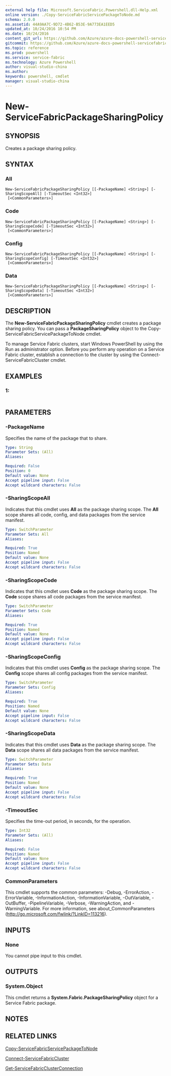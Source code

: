 ```yaml
---
external help file: Microsoft.ServiceFabric.Powershell.dll-Help.xml
online version: ./Copy-ServiceFabricServicePackageToNode.md
schema: 2.0.0
ms.assetid: 44A9AA7C-9D72-4B62-B53E-9A773EA1EED5
updated_at: 10/24/2016 10:54 PM
ms.date: 10/24/2016
content_git_url: https://github.com/Azure/azure-docs-powershell-servicefabric/blob/master/Service-Fabric-cmdlets/ServiceFabric/vlatest/New-ServiceFabricPackageSharingPolicy.md
gitcommit: https://github.com/Azure/azure-docs-powershell-servicefabric/blob/865a3e19e58e9be5871c4d9834591e4ba1c1b9ec/Service-Fabric-cmdlets/ServiceFabric/vlatest/New-ServiceFabricPackageSharingPolicy.md
ms.topic: reference
ms.prod: powershell
ms.service: service-fabric
ms.technology: Azure Powershell
author: visual-studio-china
ms.author: 
keywords: powershell, cmdlet
manager: visual-studio-china
---
```


# New-ServiceFabricPackageSharingPolicy

## SYNOPSIS
Creates a package sharing policy.

## SYNTAX

### All
```
New-ServiceFabricPackageSharingPolicy [[-PackageName] <String>] [-SharingScopeAll] [-TimeoutSec <Int32>]
 [<CommonParameters>]
```

### Code
```
New-ServiceFabricPackageSharingPolicy [[-PackageName] <String>] [-SharingScopeCode] [-TimeoutSec <Int32>]
 [<CommonParameters>]
```

### Config
```
New-ServiceFabricPackageSharingPolicy [[-PackageName] <String>] [-SharingScopeConfig] [-TimeoutSec <Int32>]
 [<CommonParameters>]
```

### Data
```
New-ServiceFabricPackageSharingPolicy [[-PackageName] <String>] [-SharingScopeData] [-TimeoutSec <Int32>]
 [<CommonParameters>]
```

## DESCRIPTION
The **New-ServiceFabricPackageSharingPolicy** cmdlet creates a package sharing policy.
You can pass a **PackageSharingPolicy** object to the Copy-ServiceFabricServicePackageToNode cmdlet.

To manage Service Fabric clusters, start Windows PowerShell by using the Run as administrator option.
Before you perform any operation on a Service Fabric cluster, establish a connection to the cluster by using the Connect-ServiceFabricCluster cmdlet.

## EXAMPLES

### 1:
```

```

## PARAMETERS

### -PackageName
Specifies the name of the package that to share.

```yaml
Type: String
Parameter Sets: (All)
Aliases: 

Required: False
Position: 0
Default value: None
Accept pipeline input: False
Accept wildcard characters: False
```

### -SharingScopeAll
Indicates that this cmdlet uses **All** as the package sharing scope.
The **All** scope shares all code, config, and data packages from the service manifest.

```yaml
Type: SwitchParameter
Parameter Sets: All
Aliases: 

Required: True
Position: Named
Default value: None
Accept pipeline input: False
Accept wildcard characters: False
```

### -SharingScopeCode
Indicates that this cmdlet uses **Code** as the package sharing scope.
The **Code** scope shares all code packages from the service manifest.

```yaml
Type: SwitchParameter
Parameter Sets: Code
Aliases: 

Required: True
Position: Named
Default value: None
Accept pipeline input: False
Accept wildcard characters: False
```

### -SharingScopeConfig
Indicates that this cmdlet uses **Config** as the package sharing scope.
The **Config** scope shares all config packages from the service manifest.

```yaml
Type: SwitchParameter
Parameter Sets: Config
Aliases: 

Required: True
Position: Named
Default value: None
Accept pipeline input: False
Accept wildcard characters: False
```

### -SharingScopeData
Indicates that this cmdlet uses **Data** as the package sharing scope.
The **Data** scope shares all data packages from the service manifest.

```yaml
Type: SwitchParameter
Parameter Sets: Data
Aliases: 

Required: True
Position: Named
Default value: None
Accept pipeline input: False
Accept wildcard characters: False
```

### -TimeoutSec
Specifies the time-out period, in seconds, for the operation.

```yaml
Type: Int32
Parameter Sets: (All)
Aliases: 

Required: False
Position: Named
Default value: None
Accept pipeline input: False
Accept wildcard characters: False
```

### CommonParameters
This cmdlet supports the common parameters: -Debug, -ErrorAction, -ErrorVariable, -InformationAction, -InformationVariable, -OutVariable, -OutBuffer, -PipelineVariable, -Verbose, -WarningAction, and -WarningVariable. For more information, see about_CommonParameters (http://go.microsoft.com/fwlink/?LinkID=113216).

## INPUTS

### None
You cannot pipe input to this cmdlet.

## OUTPUTS

### System.Object
This cmdlet returns a **System.Fabric.PackageSharingPolicy** object for a Service Fabric package.

## NOTES

## RELATED LINKS

[Copy-ServiceFabricServicePackageToNode](./Copy-ServiceFabricServicePackageToNode.md)

[Connect-ServiceFabricCluster](./Connect-ServiceFabricCluster.md)

[Get-ServiceFabricClusterConnection](./Get-ServiceFabricClusterConnection.md)


